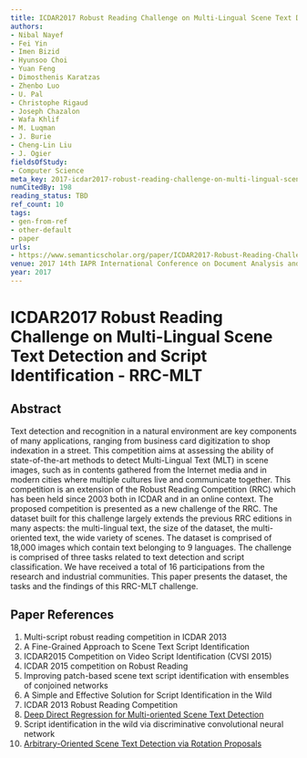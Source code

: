 ```yaml
---
title: ICDAR2017 Robust Reading Challenge on Multi-Lingual Scene Text Detection and Script Identification - RRC-MLT
authors:
- Nibal Nayef
- Fei Yin
- Imen Bizid
- Hyunsoo Choi
- Yuan Feng
- Dimosthenis Karatzas
- Zhenbo Luo
- U. Pal
- Christophe Rigaud
- Joseph Chazalon
- Wafa Khlif
- M. Luqman
- J. Burie
- Cheng-Lin Liu
- J. Ogier
fieldsOfStudy:
- Computer Science
meta_key: 2017-icdar2017-robust-reading-challenge-on-multi-lingual-scene-text-detection-and-script-identification-rrc-mlt
numCitedBy: 198
reading_status: TBD
ref_count: 10
tags:
- gen-from-ref
- other-default
- paper
urls:
- https://www.semanticscholar.org/paper/ICDAR2017-Robust-Reading-Challenge-on-Multi-Lingual-Nayef-Yin/d899525e35ef784afd2aeeac977d7bb361fd7092?sort=total-citations
venue: 2017 14th IAPR International Conference on Document Analysis and Recognition (ICDAR)
year: 2017
---
```


# ICDAR2017 Robust Reading Challenge on Multi-Lingual Scene Text Detection and Script Identification - RRC-MLT

## Abstract

Text detection and recognition in a natural environment are key components of many applications, ranging from business card digitization to shop indexation in a street. This competition aims at assessing the ability of state-of-the-art methods to detect Multi-Lingual Text (MLT) in scene images, such as in contents gathered from the Internet media and in modern cities where multiple cultures live and communicate together. This competition is an extension of the Robust Reading Competition (RRC) which has been held since 2003 both in ICDAR and in an online context. The proposed competition is presented as a new challenge of the RRC. The dataset built for this challenge largely extends the previous RRC editions in many aspects: the multi-lingual text, the size of the dataset, the multi-oriented text, the wide variety of scenes. The dataset is comprised of 18,000 images which contain text belonging to 9 languages. The challenge is comprised of three tasks related to text detection and script classification. We have received a total of 16 participations from the research and industrial communities. This paper presents the dataset, the tasks and the findings of this RRC-MLT challenge.

## Paper References

1. Multi-script robust reading competition in ICDAR 2013
2. A Fine-Grained Approach to Scene Text Script Identification
3. ICDAR2015 Competition on Video Script Identification (CVSI 2015)
4. ICDAR 2015 competition on Robust Reading
5. Improving patch-based scene text script identification with ensembles of conjoined networks
6. A Simple and Effective Solution for Script Identification in the Wild
7. ICDAR 2013 Robust Reading Competition
8. [Deep Direct Regression for Multi-oriented Scene Text Detection](2017-deep-direct-regression-for-multi-oriented-scene-text-detection)
9. Script identification in the wild via discriminative convolutional neural network
10. [Arbitrary-Oriented Scene Text Detection via Rotation Proposals](2018-arbitrary-oriented-scene-text-detection-via-rotation-proposals)

